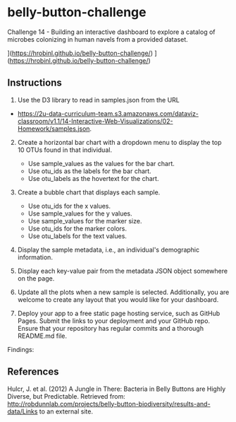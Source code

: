 # belly-button-challenge

Challenge 14 - Building an interactive dashboard to explore a catalog of microbes colonizing in human navels from a provided dataset.

[](https://hrobinl.github.io/belly-button-challenge/)](https://hrobinl.github.io/belly-button-challenge/)
](https://hrobinl.github.io/belly-button-challenge/)

## Instructions
1. Use the D3 library to read in samples.json from the URL 
- https://2u-data-curriculum-team.s3.amazonaws.com/dataviz-classroom/v1.1/14-Interactive-Web-Visualizations/02-Homework/samples.json.
   
2. Create a horizontal bar chart with a dropdown menu to display the top 10 OTUs found in that individual.
    - Use sample_values as the values for the bar chart.
    - Use otu_ids as the labels for the bar chart.
    - Use otu_labels as the hovertext for the chart.
      
3. Create a bubble chart that displays each sample.
    - Use otu_ids for the x values.
    - Use sample_values for the y values.
    - Use sample_values for the marker size.
    - Use otu_ids for the marker colors.
    - Use otu_labels for the text values.
      
4. Display the sample metadata, i.e., an individual's demographic information. 
5. Display each key-value pair from the metadata JSON object somewhere on the page.
6. Update all the plots when a new sample is selected. Additionally, you are welcome to create any layout that you would like for your dashboard. 
7. Deploy your app to a free static page hosting service, such as GitHub Pages. Submit the links to your deployment and your GitHub repo. Ensure that your repository has regular commits and a thorough README.md file.

Findings:


## References
Hulcr, J. et al. (2012) A Jungle in There: Bacteria in Belly Buttons are Highly Diverse, but Predictable. Retrieved from: http://robdunnlab.com/projects/belly-button-biodiversity/results-and-data/Links to an external site.
